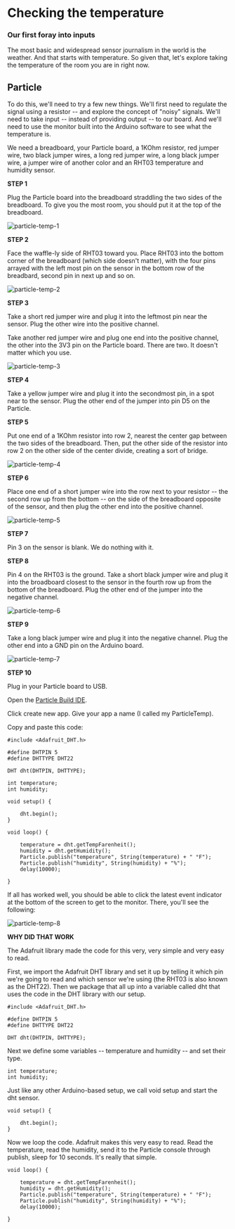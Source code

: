 # Checking the temperature

### Our first foray into inputs

The most basic and widespread sensor journalism in the world is the weather. And that starts with temperature. So given that, let's explore taking the temperature of the room you are in right now. 

## Particle

To do this, we'll need to try a few new things. We'll first need to regulate the signal using a resistor -- and explore the concept of "noisy" signals. We'll need to take input -- instead of providing output -- to our board. And we'll need to use the monitor built into the Arduino software to see what the temperature is. 

We need a breadboard, your Particle board, a 1KOhm resistor, red jumper wire, two black jumper wires, a long red jumper wire, a long black jumper wire, a jumper wire of another color and an RHT03 temperature and humidity sensor.


**STEP 1** 

Plug the Particle board into the breadboard straddling the two sides of the breadboard. To give you the most room, you should put it at the top of the breadboard. 

![particle-temp-1](../images/particle-temp-1.jpg)


**STEP 2** 

Face the waffle-ly side of RHT03 toward you. Place RHT03 into the bottom corner of the breadboard (which side doesn't matter), with the four pins arrayed with the left most pin on the sensor in the bottom row of the breadbard, second pin in next up and so on. 

![particle-temp-2](../images/particle-temp-2.jpg)

**STEP 3**

Take a short red jumper wire and plug it into the leftmost pin near the sensor. Plug the other wire into the positive channel.

Take another red jumper wire and plug one end into the positive channel, the other into the 3V3 pin on the Particle board. There are two. It doesn't matter which you use. 

![particle-temp-3](../images/particle-temp-3.jpg)

**STEP 4**

Take a yellow jumper wire and plug it into the secondmost pin, in a spot near to the sensor. Plug the other end of the jumper into pin D5 on the Particle. 

**STEP 5**

Put one end of a 1KOhm resistor into row 2, nearest the center gap between the two sides of the breadboard. Then, put the other side of the resistor into row 2 on the other side of the center divide, creating a sort of bridge. 

![particle-temp-4](../images/particle-temp-4.jpg)


**STEP 6**

Place one end of a short jumper wire into the row next to your resistor -- the second row up from the bottom -- on the side of the breadboard opposite of the sensor, and then plug the other end into the positive channel. 

![particle-temp-5](../images/particle-temp-5.jpg)

**STEP 7**

Pin 3 on the sensor is blank. We do nothing with it.

**STEP 8**

Pin 4 on the RHT03 is the ground. Take a short black jumper wire and plug it into the broadboard closest to the sensor in the fourth row up from the bottom of the breadboard. Plug the other end of the jumper into the negative channel.

![particle-temp-6](../images/particle-temp-6.jpg)


**STEP 9**

Take a long black jumper wire and plug it into the negative channel. Plug the other end into a GND pin on the Arduino board. 

![particle-temp-7](../images/particle-temp-7.jpg)


**STEP 10**

Plug in your Particle board to USB. 

Open the [Particle Build IDE](https://build.particle.io). 

Click create new app. Give your app a name (I called my ParticleTemp). 

Copy and paste this code:

```
#include <Adafruit_DHT.h>

#define DHTPIN 5
#define DHTTYPE DHT22

DHT dht(DHTPIN, DHTTYPE);

int temperature;
int humidity;

void setup() {
    
    dht.begin();
}

void loop() {
    
    temperature = dht.getTempFarenheit();
    humidity = dht.getHumidity();    
    Particle.publish("temperature", String(temperature) + " °F");
    Particle.publish("humidity", String(humidity) + "%");
    delay(10000);

}

```

If all has worked well, you should be able to click the latest event indicator at the bottom of the screen to get to the monitor. There, you'll see the following:


![particle-temp-8](../images/particle-temp-8.png)


**WHY DID THAT WORK**

The Adafruit library made the code for this very, very simple and very easy to read. 

First, we import the Adafruit DHT library and set it up by telling it which pin we're going to read and which sensor we're using (the RHT03 is also known as the DHT22). Then we package that all up into a variable called dht that uses the code in the DHT library with our setup.

```
#include <Adafruit_DHT.h>

#define DHTPIN 5
#define DHTTYPE DHT22

DHT dht(DHTPIN, DHTTYPE);

```

Next we define some variables -- temperature and humidity -- and set their type. 

```
int temperature;
int humidity;

```

Just like any other Arduino-based setup, we call void setup and start the dht sensor.

```
void setup() {
    
    dht.begin();
}
```

Now we loop the code. Adafruit makes this very easy to read. Read the temperature, read the humidity, send it to the Particle console through publish, sleep for 10 seconds. It's really that simple.

```
void loop() {
    
    temperature = dht.getTempFarenheit();
    humidity = dht.getHumidity();    
    Particle.publish("temperature", String(temperature) + " °F");
    Particle.publish("humidity", String(humidity) + "%");
    delay(10000);

}
```